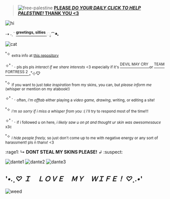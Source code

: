 > ![free-palestine](https://images-wixmp-ed30a86b8c4ca887773594c2.wixmp.com/f/3c6c2fb8-b01f-4643-ac66-9d2c8997f099/dgdu0co-9c478f4d-c5cc-4e2e-92fb-8348451745c1.png?token=eyJ0eXAiOiJKV1QiLCJhbGciOiJIUzI1NiJ9.eyJzdWIiOiJ1cm46YXBwOjdlMGQxODg5ODIyNjQzNzNhNWYwZDQxNWVhMGQyNmUwIiwiaXNzIjoidXJuOmFwcDo3ZTBkMTg4OTgyMjY0MzczYTVmMGQ0MTVlYTBkMjZlMCIsIm9iaiI6W1t7InBhdGgiOiJcL2ZcLzNjNmMyZmI4LWIwMWYtNDY0My1hYzY2LTlkMmM4OTk3ZjA5OVwvZGdkdTBjby05YzQ3OGY0ZC1jNWNjLTRlMmUtOTJmYi04MzQ4NDUxNzQ1YzEucG5nIn1dXSwiYXVkIjpbInVybjpzZXJ2aWNlOmZpbGUuZG93bmxvYWQiXX0.D65TFgBm-rCft23jNDrmQoLHZqZD8rd53eR1QIzt6JY) [**PLEASE _DO YOUR DAILY CLICK TO HELP PALESTINE!_ THANK YOU <3**](https://arab.org/click-to-help/palestine/)


![hi](https://i.imgur.com/Em2whpW.gif)

⇢ ˗ˏˋ <ins><sup> **greetings, sillies** </sup></ins> ೃ⁀➷

![cat](https://graphic.neocities.org/Katze_91.gif)

˚✧ <sub> extra info at [this repository](https://github.com/loudbarking/weedchiefer) </sub>

✧˚ · . <sub> pls pls pls *interact if we share interests* <3 especially if it's </sub> <ins> <sup> DEVIL MAY CRY </sup> </ins> <sub> or </sub> <ins> <sup> TEAM FORTRESS 2 </sup> </ins> ₊˚⊹♡

˚✧ <sub> if you want to just *take inspiration* from my skins, you can, but *please inform me* (whisper or mention on my atabook!) </sub>

✧˚ · . <sub> often, *i'm offtab* either playing a *video game, drawing*, writing, or editing a site! </sub>

˚✧ <sub> *i'm so sorry if i miss a whisper from you* :( i'll try to respond most of the time!!! </sub>

✧˚ · . <sub> if i followed u on here, *i likely saw u on pt and thought ur skin was awesomesauce* x3c </sub>

˚✧ <sub> *i hide people freely,* so just don't come up to me with negative energy or any sort of harassment! pls n thanx! <3 </sub>

:rage1: ↳ **DONT STEAL MY SKINS PLEASE!** ↲ :suspect:

![dante1](https://64.media.tumblr.com/1de69da7a691dbac1faa215d60fb2d20/e3f3f86e16ebc0f4-53/s100x200/368ff1d802960cdc11b8693ef54d9ec79f61c11f.gifv)
![dante2](https://64.media.tumblr.com/4e86da647d08044bbd70637f020343a1/e3f3f86e16ebc0f4-84/s100x200/9d49575b24408c3d37993e973380292dac8e8153.pnj)
![dante3](https://64.media.tumblr.com/45a13df9a026edfa58b9a04af2abd638/e3f3f86e16ebc0f4-bb/s100x200/fde57ef3dace66084c2d8776a39dc0576e51eaf7.gifv)

## '*•.¸♡ Ｉ　ＬＯＶＥ　ＭＹ　ＷＩＦＥ！ ♡¸.•*'

![weed](https://64.media.tumblr.com/bc3467ac788bed3cfb7d9e13ecfd7480/208c53463d30577d-93/s2048x3072/35684977d32910b2ece8e2d67f54421dcb25e20d.pnj)

